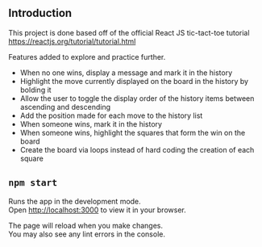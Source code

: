 ## Introduction

This project is done based off of the official React JS tic-tact-toe tutorial https://reactjs.org/tutorial/tutorial.html

Features added to explore and practice further.
- When no one wins, display a message and mark it in the history
- Highlight the move currently displayed on the board in the history by bolding it
- Allow the user to toggle the display order of the history items between ascending and descending
- Add the position made for each move to the history list
- When someone wins, mark it in the history
- When someone wins, highlight the squares that form the win on the board
- Create the board via loops instead of hard coding the creation of each square

## `npm start`

Runs the app in the development mode.\
Open [http://localhost:3000](http://localhost:3000) to view it in your browser.

The page will reload when you make changes.\
You may also see any lint errors in the console.
